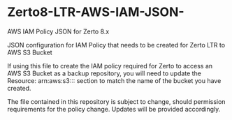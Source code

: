 # Zerto8-LTR-AWS-IAM-JSON-
AWS IAM Policy JSON for Zerto 8.x

JSON configuration for IAM Policy that needs to be created for Zerto LTR to AWS S3 Bucket

If using this file to create the IAM policy required for Zerto to access an AWS S3 Bucket as a backup repository, you will need to update the Resource: arn:aws:s3::: section to match the name of the bucket you have created.

The file contained in this repository is subject to change, should permission requirements for the policy change. Updates will be provided accordingly.
